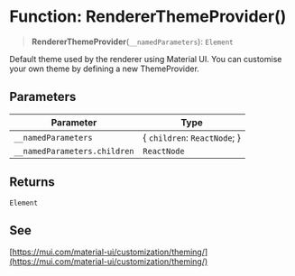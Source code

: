 # Function: RendererThemeProvider()

> **RendererThemeProvider**(`__namedParameters`): `Element`

Default theme used by the renderer using Material UI. You can customise your own theme by defining a new ThemeProvider.

## Parameters

| Parameter | Type |
| ------ | ------ |
| `__namedParameters` | \{ `children`: `ReactNode`; \} |
| `__namedParameters.children` | `ReactNode` |

## Returns

`Element`

## See

[https://mui.com/material-ui/customization/theming/](https://mui.com/material-ui/customization/theming/)
